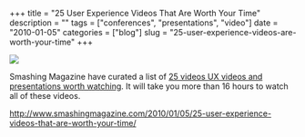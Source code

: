 +++
title = "25 User Experience Videos That Are Worth Your Time"
description = ""
tags = ["conferences", "presentations", "video"]
date = "2010-01-05"
categories = ["blog"]
slug = "25-user-experience-videos-are-worth-your-time"
+++



  <div class="notebook-screenshot"><a href="http://www.smashingmagazine.com/2010/01/05/25-user-experience-videos-that-are-worth-your-time/"><img src="//konigi.com/media/bluga/wt4b43a441a4c92_large.jpg"/></a></div><p>Smashing Magazine have curated a list of <a href="http://www.smashingmagazine.com/2010/01/05/25-user-experience-videos-that-are-worth-your-time/">25 videos UX videos and presentations worth watching</a>. It will take you more than 16 hours to watch all of these videos.</p>

    
  <a href="http://www.smashingmagazine.com/2010/01/05/25-user-experience-videos-that-are-worth-your-time/">http://www.smashingmagazine.com/2010/01/05/25-user-experience-videos-that-are-worth-your-time/</a>
